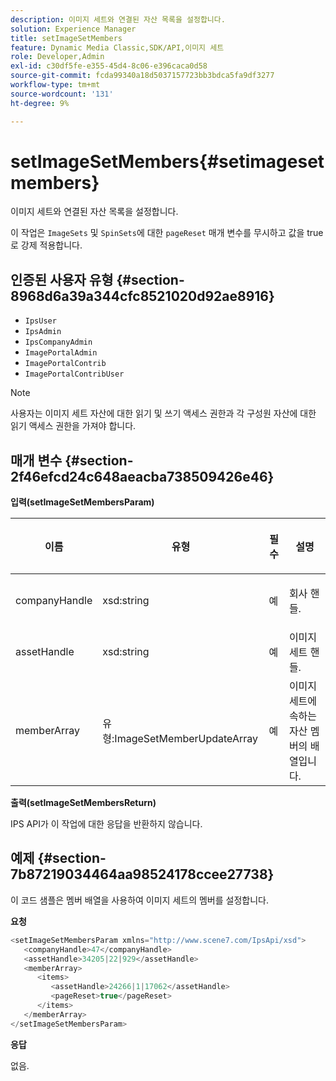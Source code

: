 ```yaml
---
description: 이미지 세트와 연결된 자산 목록을 설정합니다.
solution: Experience Manager
title: setImageSetMembers
feature: Dynamic Media Classic,SDK/API,이미지 세트
role: Developer,Admin
exl-id: c30df5fe-e355-45d4-8c06-e396caca0d58
source-git-commit: fcda99340a18d5037157723bb3bdca5fa9df3277
workflow-type: tm+mt
source-wordcount: '131'
ht-degree: 9%

---
```


# setImageSetMembers{#setimagesetmembers}

이미지 세트와 연결된 자산 목록을 설정합니다.

이 작업은 `ImageSets` 및 `SpinSets`에 대한 `pageReset` 매개 변수를 무시하고 값을 true로 강제 적용합니다.

## 인증된 사용자 유형 {#section-8968d6a39a344cfc8521020d92ae8916}

* `IpsUser`
* `IpsAdmin`
* `IpsCompanyAdmin`
* `ImagePortalAdmin`
* `ImagePortalContrib`
* `ImagePortalContribUser`

>[!NOTE]
>
>사용자는 이미지 세트 자산에 대한 읽기 및 쓰기 액세스 권한과 각 구성원 자산에 대한 읽기 액세스 권한을 가져야 합니다.

## 매개 변수 {#section-2f46efcd24c648aeacba738509426e46}

**입력(setImageSetMembersParam)**

<table id="table_0CBBB65BCEFD4125A4069A080DFC873A"> 
 <thead> 
  <tr> 
   <th colname="col1" class="entry"> <p>이름 </p> </th> 
   <th colname="col2" class="entry"> <p>유형 </p> </th> 
   <th colname="col3" class="entry"> <p>필수 </p> </th> 
   <th colname="col4" class="entry"> <p>설명 </p> </th> 
  </tr> 
 </thead>
 <tbody> 
  <tr> 
   <td colname="col1"> <p><span class="codeph"> <span class="varname"> companyHandle</span> </span> </p> </td> 
   <td colname="col2"> <p><span class="codeph"> xsd:string</span> </p> </td> 
   <td colname="col3"> <p>예 </p> </td> 
   <td colname="col4"> <p>회사 핸들. </p> </td> 
  </tr> 
  <tr> 
   <td colname="col1"> <span class="codeph"> <span class="varname"> assetHandle</span> </span> </td> 
   <td colname="col2"> <span class="codeph"> xsd:string</span> </td> 
   <td colname="col3"> 예 </td> 
   <td colname="col4"> 이미지 세트 핸들. </td> 
  </tr> 
  <tr> 
   <td colname="col1"> <span class="codeph"> <span class="varname"> memberArray</span> </span> </td> 
   <td colname="col2"> <span class="codeph"> 유형:ImageSetMemberUpdateArray</span> </td> 
   <td colname="col3"> 예 </td> 
   <td colname="col4"> 이미지 세트에 속하는 자산 멤버의 배열입니다. </td> 
  </tr> 
 </tbody> 
</table>

**출력(setImageSetMembersReturn)**

IPS API가 이 작업에 대한 응답을 반환하지 않습니다.

## 예제 {#section-7b87219034464aa98524178ccee27738}

이 코드 샘플은 멤버 배열을 사용하여 이미지 세트의 멤버를 설정합니다.

**요청**

```java
<setImageSetMembersParam xmlns="http://www.scene7.com/IpsApi/xsd">
   <companyHandle>47</companyHandle>
   <assetHandle>34205|22|929</assetHandle>
   <memberArray>
      <items>
         <assetHandle>24266|1|17062</assetHandle>
         <pageReset>true</pageReset>
      </items>
   </memberArray>
</setImageSetMembersParam>
```

**응답**

없음.
